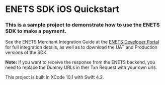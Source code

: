 # ENETS SDK iOS Quickstart

### This is a sample project to demonstrate how to use the ENETS SDK to make a payment.

See the ENETS Merchant Integration Guide at the [ENETS Developer Portal](https://api-developer.nets.com.sg) for full integration details, as well as to download the UAT and Production versions of the SDK.  

**Note:** If you want to receive the response from the ENETS backend, you need to replace the Dummy URLs in ther Txn Request with your own urls.

This project is built in XCode 10.1 with Swift 4.2.